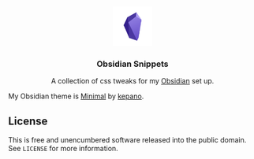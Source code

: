 <!-- PROJECT LOGO -->
<br />
<p align="center">
  <a href="https://github.com/othneildrew/Best-README-Template">
    <img src="images/obsidian.png" alt="Logo" width="80" height="80">
  </a>

  <h3 align="center">Obsidian Snippets</h3>

  <p align="center">
    A collection of css tweaks for my <a href="https://obsidian.md/">Obsidian</a> set up.
  </p>
</p>

<!-- PLUGINS -->

My Obsidian theme is [Minimal](https://github.com/kepano/obsidian-minimal) by [kepano](https://github.com/kepano).

<!-- LICENSE -->
## License

This is free and unencumbered software released into the public domain. See `LICENSE` for more information.
